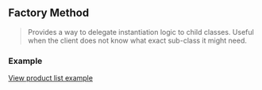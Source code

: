 
## Factory Method
> Provides a way to delegate instantiation logic to child classes. Useful when the client does not know what exact sub-class it might need.

### Example
[View product list example](./index.html)